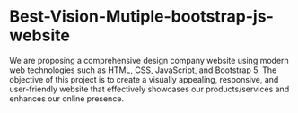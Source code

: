 # Best-Vision-Mutiple-bootstrap-js-website
We are proposing a comprehensive design  company website using modern web technologies such as HTML, CSS, JavaScript, and Bootstrap 5. The objective of this project is to create a visually appealing, responsive, and user-friendly website that effectively showcases our products/services and enhances our online presence.
